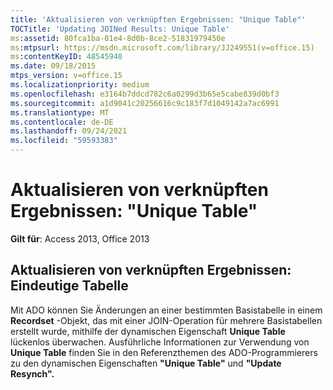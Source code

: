 ```yaml
---
title: 'Aktualisieren von verknüpften Ergebnissen: "Unique Table"'
TOCTitle: 'Updating JOINed Results: Unique Table'
ms:assetid: 80fca1ba-01e4-8d0b-8ce2-51831979450e
ms:mtpsurl: https://msdn.microsoft.com/library/JJ249551(v=office.15)
ms:contentKeyID: 48545940
ms.date: 09/18/2015
mtps_version: v=office.15
ms.localizationpriority: medium
ms.openlocfilehash: e3164b7ddcd782c6a0299d3b65e5cabe839d0bf3
ms.sourcegitcommit: a1d9041c20256616c9c183f7d1049142a7ac6991
ms.translationtype: MT
ms.contentlocale: de-DE
ms.lasthandoff: 09/24/2021
ms.locfileid: "59593383"
---
```

# <a name="updating-joined-results-unique-table"></a>Aktualisieren von verknüpften Ergebnissen: "Unique Table"


**Gilt für**: Access 2013, Office 2013

## <a name="updating-joined-results-unique-table"></a>Aktualisieren von verknüpften Ergebnissen: Eindeutige Tabelle

Mit ADO können Sie Änderungen an einer bestimmten Basistabelle in einem **Recordset** -Objekt, das mit einer JOIN-Operation für mehrere Basistabellen erstellt wurde, mithilfe der dynamischen Eigenschaft **Unique Table** lückenlos überwachen. Ausführliche Informationen zur Verwendung von **Unique Table** finden Sie in den Referenzthemen des ADO-Programmierers zu den dynamischen Eigenschaften **"Unique Table"** und **"Update Resynch".**

